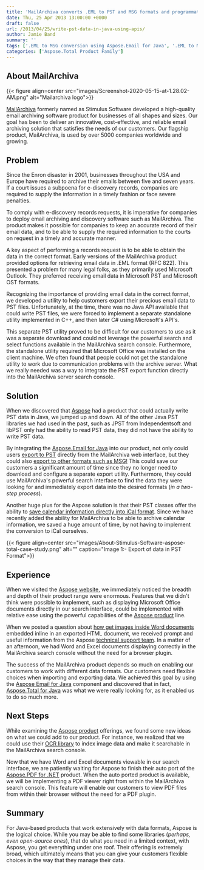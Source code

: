 ```yaml
---
title: 'MailArchiva converts .EML to PST and MSG formats and programmatically processes iCal files using Java APIs'
date: Thu, 25 Apr 2013 13:00:00 +0000
draft: false
url: /2013/04/25/write-pst-data-in-java-using-apis/
author: Jamie Band
summary: ''
tags: ['.EML to MSG conversion using Aspose.Email for Java', '.EML to Microsoft PST format using Aspose.Email for Java', 'Aspose.Total', 'Convert Excel files to Image using Aspose.Cells for Java and render in Browser', 'Convert MS Word files to Image and display in browser', 'Save calendar information into iCal format', 'Success Stories']
categories: ['Aspose.Total Product Family']
---
```


## About MailArchiva



{{< figure align=center src="images/Screenshot-2020-05-15-at-1.28.02-AM.png" alt="Mailarchiva logo">}}


[MailArchiva][1] formerly named as Stimulus Software developed a high-quality email archiving software product for businesses of all shapes and sizes. Our goal has been to deliver an innovative, cost-effective, and reliable email archiving solution that satisfies the needs of our customers. Our flagship product, MailArchiva, is used by over 5000 companies worldwide and growing.

## Problem

Since the Enron disaster in 2001, businesses throughout the USA and Europe have required to archive their emails between five and seven years. If a court issues a subpoena for e-discovery records, companies are required to supply the information in a timely fashion or face severe penalties.

To comply with e-discovery records requests, it is imperative for companies to deploy email archiving and discovery software such as MailArchiva. The product makes it possible for companies to keep an accurate record of their email data, and to be able to supply the required information to the courts on request in a timely and accurate manner.

A key aspect of performing a records request is to be able to obtain the data in the correct format. Early versions of the MailArchiva product provided options for retrieving email data in .EML format (RFC 822). This presented a problem for many legal folks, as they primarily used Microsoft Outlook. They preferred receiving email data in Microsoft PST and Microsoft OST formats.

Recognizing the importance of providing email data in the correct format, we developed a utility to help customers export their precious email data to PST files. Unfortunately, at the time, there was no Java API available that could write PST files, we were forced to implement a separate standalone utility implemented in C++, and then later C# using Microsoft's API's.

This separate PST utility proved to be difficult for our customers to use as it was a separate download and could not leverage the powerful search and select functions available in the MailArchiva search console. Furthermore, the standalone utility required that Microsoft Office was installed on the client machine. We often found that people could not get the standalone utility to work due to communication problems with the archive server. What we really needed was a way to integrate the PST export function directly into the MailArchiva server search console.

## Solution

When we discovered that [Aspose][2] had a product that could actually write PST data in Java, we jumped up and down. All of the other Java PST libraries we had used in the past, such as JPST from Independentsoft and libPST only had the ability to read PST data, they did not have the ability to write PST data.

By integrating the [Aspose.Email for Java][3] into our product, not only could users [export to PST][4] directly from the MailArchiva web interface, but they could also [export to other formats such as MSG!][5] This could save our customers a significant amount of time since they no longer need to download and configure a separate export utility. Furthermore, they could use MailArchiva's powerful search interface to find the data they were looking for and immediately export data into the desired formats (_in a two-step process_).

Another huge plus for the Aspose solution is that their PST classes offer the ability to [save calendar information directly into iCal format][6]. Since we have recently added the ability for MailArchiva to be able to archive calendar information, we saved a huge amount of time, by not having to implement the conversion to iCal ourselves.



{{< figure align=center src="images/About-Stimulus-Software-aspose-total-case-study.png" alt="" caption="Image 1:- Export of data in PST Format">}}


## Experience

When we visited the [Aspose website][7], we immediately noticed the breadth and depth of their product range were enormous. Features that we didn't think were possible to implement, such as displaying Microsoft Office documents directly in our search interface, could be implemented with relative ease using the powerful capabilities of the [Aspose product][8] line.

When we posted a question about [how get images inside Word documents][9] embedded inline in an exported HTML document, we received prompt and useful information from the Aspose [technical support team][10]. In a matter of an afternoon, we had Word and Excel documents displaying correctly in the MailArchiva search console without the need for a browser plugin.

The success of the MailArchiva product depends so much on enabling our customers to work with different data formats. Our customers need flexible choices when importing and exporting data. We achieved this goal by using the [Aspose Email for Java][11] component and discovered that in fact, [Aspose.Total for Java][12] was what we were really looking for, as it enabled us to do so much more.

## Next Steps

While examining the [Aspose product][13] offerings, we found some new ideas on what we could add to our product. For instance, we realized that we could use their [OCR library][14] to index image data and make it searchable in the MailArchiva search console.

Now that we have Word and Excel documents viewable in our search interface, we are patiently waiting for Aspose to finish their auto port of the [Aspose.PDF for .NET][15] product. When the auto ported product is available, we will be implementing a PDF viewer right from within the MailArchiva search console. This feature will enable our customers to view PDF files from within their browser without the need for a PDF plugin.

## Summary

For Java-based products that work extensively with data formats, Aspose is the logical choice. While you may be able to find some libraries (_perhaps, even open-source ones_), that do what you need in a limited context, with Aspose, you get everything under one roof. Their offering is extremely broad, which ultimately means that you can give your customers flexible choices in the way that they manage their data.




[1]: https://www.stimulussoft.com/index
[2]: https://www.aspose.com/
[3]: https://products.aspose.com/email/java
[4]: https://docs.aspose.com/display/emailjava/Working+with+Messages+in+a+PST+File
[5]: https://docs.aspose.com/display/emailjava/Working+with+Outlook+Items
[6]: https://docs.aspose.com/display/emailjava/Working+with+Contacts+in+PST+File
[7]: https://www.aspose.com/
[8]: https://products.aspose.com/
[9]: https://docs.aspose.com/display/wordsnet/Working+with+Images
[10]: https://forum.aspose.com/
[11]: https://products.aspose.com/email/java
[12]: https://products.aspose.com/total/java
[13]: https://products.aspose.com/
[14]: https://products.aspose.com/ocr/java
[15]: https://products.aspose.com/pdf/net




